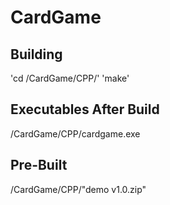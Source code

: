 # CardGame

## Building
'cd /CardGame/CPP/'
'make'

## Executables After Build
/CardGame/CPP/cardgame.exe

## Pre-Built
/CardGame/CPP/"demo v1.0.zip"
